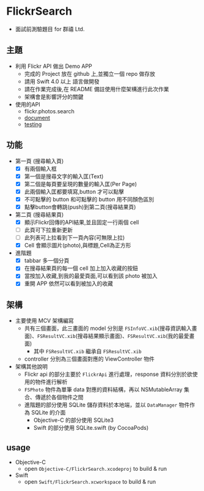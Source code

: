 # FlickrSearch
* 面試前測驗題目 for 群禧 Ltd.

## 主題
* 利用 Flickr API 做出 Demo APP
    * 完成的 Project 放在 github 上,並獨立一個 repo 做存放
    * 請用 Swift 4.0 以上 語言做開發
    * 請在作業完成後,在 README 備註使用什麼架構進行此次作業
    * 架構會是影響評分的關鍵
* 使用的API
    * flickr.photos.search
    * [document](https://www.flickr.com/services/api/flickr.photos.search.html)
    * [testing](https://www.flickr.com/services/api/explore/flickr.photos.search)

## 功能
* 第一頁 (搜尋輸入頁)
    - [x] 有兩個輸入框
    - [x] 第一個是搜尋文字的輸入匡(Text)
    - [x] 第二個是每頁要呈現的數量的輸入匡(Per Page)
    - [x] 此兩個輸入匡都要填寫,button 才可以點擊
    - [x] 不可點擊的 button 和可點擊的 button 用不同顏色區別
    - [x] 點擊button會轉跳(push)到第二頁(搜尋結果頁)
* 第二頁 (搜尋結果頁)
    - [x] 顯示Flickr回傳的API結果,並且固定一行兩個 cell
    - [ ] 此頁可下拉重新更新
    - [ ] 此列表可上拉看到下一頁內容(可無限上拉)
    - [x] Cell 會顯示圖片(photo),與標題,Cell為正方形
* 進階題
    - [x] tabbar 多一個分頁
    - [x] 在搜尋結果頁的每一個 cell 加上加入收藏的按鈕
    - [x] 當按加入收藏,到我的最愛頁面,可以看到該 photo 被加入
    - [x] 重開 APP 依然可以看到被加入的收藏

## 架構
* 主要使用 MCV 架構編寫
    * 共有三個畫面，此三畫面的 model 分別是 `FSInfoVC.xib`(搜尋資訊輸入畫面)、`FSResultVC.xib`(搜尋結果顯示畫面)、`FSResultVC.xib`(我的最愛畫面)
        * 其中 `FSResultVC.xib` 繼承自 `FSResultVC.xib`
    * controller 分別為三個畫面對應的 ViewController 物件
* 架構其他說明
    * Flickr api 的部分主要於 `FlickrApi` 進行處理，response 資料分別於欲使用的物件進行解析
    * `FSPhoto` 物件為單筆 data 對應的資料結構，再以 NSMutableArray 集合、傳遞於各個物件之間
    * 進階題的部分使用 SQLite 儲存資料於本地端，並以 `DataManager` 物件作為 SQLite 的介面
        * Objective-C 的部分使用 SQLite3
        * Swift 的部分使用 SQLite.swift (by CocoaPods)

## usage
* Objective-C
    * open `Objective-C/FlickrSearch.xcodeproj` to build & run
* Swift
    * open `Swift/FlickrSearch.xcworkspace` to build & run